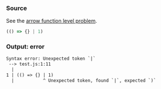 ### Source
See the [arrow function level problem](../../../../parser/docs/arrow-function-level-problem.md).

```js
(() => {} | 1)
```

### Output: error
```txt
Syntax error: Unexpected token `|`
 --> test.js:1:11
  |
1 | (() => {} | 1)
  |           ^ Unexpected token, found `|`, expected `)`
```
